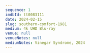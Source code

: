 ```yaml
---
sequence: 1
imdbId: tt0083111
date: 2024-02-15
slug: southern-comfort-1981
medium: 4k UHD Blu-ray
venue: null
venueNotes: null
mediumNotes: Vinegar Syndrome, 2024
---
```


